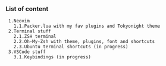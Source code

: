 ### List of content  

` 1.Neovim`  
`   1.1.Packer.lua with my fav plugins and Tokyonight theme`  
` 2.Terminal stuff`  
`   2.1.ZSH terminal`  
`   2.2.Oh-My-Zsh with theme, plugins, font and shortcuts`  
`   2.3.Ubuntu terminal shortcuts (in progress)`  
` 3.VSCode stuff`  
`   3.1.Keybindings (in progress)`  

